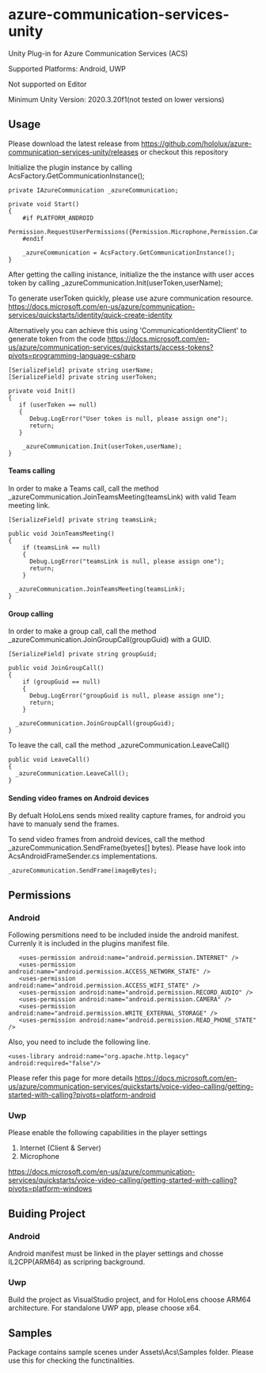 # azure-communication-services-unity

Unity Plug-in for Azure Communication Services (ACS)

Supported Platforms: Android, UWP

Not supported on Editor

Minimum Unity Version: 2020.3.20f1(not tested on lower versions)


## Usage

Please download the latest release from 
https://github.com/hololux/azure-communication-services-unity/releases
or checkout this repository

Initialize the plugin instance by calling AcsFactory.GetCommunicationInstance();

```
private IAzureCommunication _azureCommunication;
  
private void Start()
{
    #if PLATFORM_ANDROID
    Permission.RequestUserPermissions({Permission.Microphone,Permission.Camera});
    #endif
    
    _azureCommunication = AcsFactory.GetCommunicationInstance();         
}
```

After getting the calling inistance, initialize the the instance with user acces token
by calling  _azureCommunication.Init(userToken,userName);

To generate userToken quickly, please use azure communication resource.
https://docs.microsoft.com/en-us/azure/communication-services/quickstarts/identity/quick-create-identity

Alternatively you can achieve this using 'CommunicationIdentityClient' to generate token from the code
https://docs.microsoft.com/en-us/azure/communication-services/quickstarts/access-tokens?pivots=programming-language-csharp

```
[SerializeField] private string userName;
[SerializeField] private string userToken;

private void Init()
{
   if (userToken == null)
   {
      Debug.LogError("User token is null, please assign one");
      return;
   }

    _azureCommunication.Init(userToken,userName);
}
 ```

#### Teams calling
In order to make a Teams call, call the method _azureCommunication.JoinTeamsMeeting(teamsLink)
with valid Team meeting link.
 
```
[SerializeField] private string teamsLink;

public void JoinTeamsMeeting()
{
    if (teamsLink == null)
    {
      Debug.LogError("teamsLink is null, please assign one");
      return;
    }  
    
  _azureCommunication.JoinTeamsMeeting(teamsLink);         
}
 ```
 
#### Group calling
In order to make a group call, call the method _azureCommunication.JoinGroupCall(groupGuid)
with a GUID. 
 
```
[SerializeField] private string groupGuid;

public void JoinGroupCall()
{
    if (groupGuid == null)
    {
      Debug.LogError("groupGuid is null, please assign one");
      return;
    }  
    
  _azureCommunication.JoinGroupCall(groupGuid);         
}
 ```
 
To leave the call, call the method _azureCommunication.LeaveCall()
 
```
public void LeaveCall()
{
  _azureCommunication.LeaveCall();  
}
 ```
 
#### Sending video frames on Android devices
By defualt HoloLens sends mixed reality capture frames, for android you have to manualy send the frames.

To send video frames from android devices, call the method _azureCommunication.SendFrame(byetes[] bytes). 
Please have look into AcsAndroidFrameSender.cs implementations.

 ```
_azureCommunication.SendFrame(imageBytes);
 ```
 
 ## Permissions
 
 ### Android
 
 Following persmitions need to be included inside the android manifest. Currenly it is included in the plugins manifest file.
 ```
    <uses-permission android:name="android.permission.INTERNET" />
    <uses-permission android:name="android.permission.ACCESS_NETWORK_STATE" />
    <uses-permission android:name="android.permission.ACCESS_WIFI_STATE" />
    <uses-permission android:name="android.permission.RECORD_AUDIO" />
    <uses-permission android:name="android.permission.CAMERA" />
    <uses-permission android:name="android.permission.WRITE_EXTERNAL_STORAGE" />
    <uses-permission android:name="android.permission.READ_PHONE_STATE" />
 ```
 Also, you need to include the following line. 
 
 ```
 <uses-library android:name="org.apache.http.legacy" android:required="false"/>
 
 ```
 Please refer this page for more details
 https://docs.microsoft.com/en-us/azure/communication-services/quickstarts/voice-video-calling/getting-started-with-calling?pivots=platform-android
 
  ### Uwp
  
  Please enable the following capabilities in the player settings
  
  1. Internet (Client & Server) 
  2. Microphone
 
  https://docs.microsoft.com/en-us/azure/communication-services/quickstarts/voice-video-calling/getting-started-with-calling?pivots=platform-windows
 
  ## Buiding Project
  
  ### Android
  
  Android manifest must be linked in the player settings and chosse IL2CPP(ARM64) as scripring background.
  
  ### Uwp
  
  Build the project as VisualStudio project, and for HoloLens choose ARM64 architecture. For standalone UWP app, please choose x64.
   
  ## Samples
  Package contains sample scenes under Assets\Acs\Samples folder. Please use this for checking the functinalities.
  
  
 
   
  

 
 
